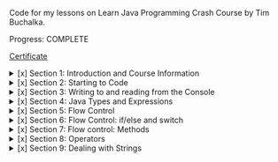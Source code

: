 Code for my lessons on Learn Java Programming Crash Course by Tim Buchalka.

Progress: COMPLETE

[Certificate](certificate.pdf])

<details>
  <summary>[x] Section 1: Introduction and Course Information</summary>

- [x] Introductory/getting started stuff.
</details>

<details>
  <summary>[x] Section 2: Starting to Code</summary>

- [x] 16. Your Programming Careers Questions Answered
- [x] 17. Access to Programming Career Q&A
- [x] 18. Introduction
- [x] 19. Variables
- [x] 20. Using var vs an Explicit type
- [x] 21. Finish and Run Game
- [x] 22. Why use Variables?
- [x] 23. Challenge
- [x] 24. Naming Conventions
- [x] 25. Naming Conventions Challenge
- [x] 26. Challenge Solution
- [x] 27. Summary
- [x] Quiz 2: Section 2 Quiz
</details>

<details>
  <summary>[x] Section 3: Writing to and reading from the Console</summary>

- [x] 28. Introduction
- [x] 29. Console Input with nextLine
- [x] 30. Reading the Input from the HammerBitcoin Game
- [x] 31. Console Input Text and Numbers
- [x] 32. Reading Numbers in HammerBitcoin
- [x] 33. Console Output Text and String Formatting
- [x] 34. String Format Alignment
- [x] 35. More About String Formatting
- [x] 36. Summary
- [x] Quiz 3: Section 3 Quiz
</details>

<details>
  <summary>[x] Section 4: Java Types and Expressions</summary>

- [x] 37. Introduction
- [x] 38. Primitive Types
- [x] 39. int and long
- [x] 40. float and double
- [x] 41. float and double Precision
- [x] 42. BigDecimal and Floating Point Accuracy
- [x] 43. BigDecimal Accuracy
- [x] 44. Expressions
- [x] 45. Boolean Expressions
- [x] 46. Compound Boolean Expressions
- [x] 47. Truth Tables
- [x] 48. Boolean Variables
- [x] 49. Booleans in HammerBitcoin
- [x] 50. Boolean Expression Challenge Solution
- [x] 51. Classes and Objects
- [x] 52. Classes and Class Instances
- [x] 53. Members and Fields
- [x] 54. Class Constructors
- [x] 55. Public and Private Members
- [x] 56. Summary
- [x] Quiz 4: Section 4 Quiz
</details>

<details>
<summary>[x] Section 5: Flow Control</summary>

- [x] 57. Introduction
- [x] 58. Oracle Java Documentation
- [x] 59. for Loops
- [x] 60. IntelliJ Debugger
- [x] 61. More on for Loops
- [x] 62. Nested for Loops
- [x] 63. Using the Debugger for HammerBitcoin
- [x] 64. More Debugging of HammerBitcoin
- [x] 65. for Loops in Eliza
- [x] 66. Understanding More About Eliza
- [x] 67. while Loops
- [x] 68. while Loop Challenge Solution
- [x] 69. Which Way is Better?
- [x] 70. do - while Loop
- [x] 71. do - while Loop Challenge Solution
- [x] 72. Summary
- [x] Quiz 5: Section 5 Quiz
</details>

<details>
<summary>[x] Section 6: Flow Control: if/else and switch</summary>

- [x] 73. Introduction
- [x] 74. if Statement
- [x] 75. else
- [x] 76. More if and else
- [x] 77. if-else Challenge
- [x] 78. Challenge Solution
- [x] 79. Play Again Challenge Solution
- [x] 80. switch Statement
- [x] 81. default case
- [x] 82. Handling Multiple Cases
- [x] 83. Using break in Loops
- [x] 84. continue
- [x] 85. Scope of break and continue
- [x] 86. Ternary Conditional Operator
- [x] 87. Ternary Conditional Operator Challenge
- [x] 88. Solution to Ternary Conditional Operator Challenge
- [x] 89. Summary
- [x] Quiz 6: Section 6 Quiz
</details>

<details>
<summary>[x] Section 7: Flow control: Methods</summary>

- [x] 90. Introduction
- [x] 91. Calling Methods
- [x] 92. Methods Calling Methods
- [x] 93. Method Parameters
- [x] 94. Parameter Challenge Solution
- [x] 95. Brake Challenge Solution
- [x] 96. Simple Car Game Version 1
- [x] 97. Adding Libraries
- [x] 98. Version 2 of Simple Car Game
- [x] 99. public and private Methods
- [x] 100. Return a Result from a Method
- [x] 101. Why Duplicating Code is Bad
- [x] 102. Refactor Game Removing Duplicate Code
- [x] 103. Passing by Value
- [x] 104. Global Variables
- [x] 105. Refactoring Challenge
- [x] 106. Challenge Solution
- [x] 107. Variable Scope
- [x] 108. Removing Global Variables
- [x] 109. Scope Challenge and Summary
- [x] 110. Challenge Solution
- [x] 111. Solution Continued
- [x] 112. Summary
- [x] Quiz 7: Section 7 Quiz
</details>

<details>
  <summary>[x] Section 8: Operators</summary>

- [x] 113. Operators and Operator Precedence
- [x] 114. Primary Operators
- [x] 115. Avoid ++ and -- in Expressions
- [x] 116. Operator Precedence
- [x] 117. Using the Remainder Operator
- [x] 118. Remainder in Rock, Paper, Scissors
- [x] 119. Relational and Conditional Operators
- [x] 120. Short Circuit Evaluation
- [x] 121. Assignment Operators
- [x] Quiz 8: Section 8 Quiz
</details>

<details>
<summary>[x] Section 9: Dealing with Strings</summary>

- [x] 122. What is a String?
- [x] 123. Indexing
- [x] 124. String Length Method
- [x] 125. IndexOf
- [x] 126. Case Insensitive IndexOf
- [x] 127. lastIndexOf and Repeated Matches
- [x] 128. Processing Matches with replaceFirst and substring
- [x] 129. Java String Methods Documentation
- [x] 130. String Equality
- [x] 131. Value and Reference Types
- [x] 132. Strings are Immutable
- [x] 133. The StringBuilder Class
- [x] 134. Mutable Reference Types Explanation
- [x] 135. Equality with Reference Types
- [x] 136. Append, Delete and Method Chaining
- [x] 137. Challenge Solution
- [x] 138. More on Method Chaining
- [x] 139. Introduction to Overloaded Methods
- [x] 140. toString and valueOf Methods
- [x] 141. Searching for Text in a StringBuilder
- [x] 142. More Content
- [x] 143. Upcoming Content
</details>

